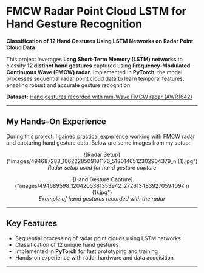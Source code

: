 # FMCW Radar Point Cloud LSTM for Hand Gesture Recognition

**Classification of 12 Hand Gestures Using LSTM Networks on Radar Point Cloud Data**

This project leverages **Long Short-Term Memory (LSTM) networks** to classify **12 distinct hand gestures** captured using **Frequency-Modulated Continuous Wave (FMCW) radar**. Implemented in **PyTorch**, the model processes sequential radar point cloud data to learn temporal features, enabling robust and accurate gesture recognition.

**Dataset:** [Hand gestures recorded with mm-Wave FMCW radar (AWR1642)](https://ieee-dataport.org/open-access/hand-gestures-recorded-mm-wave-fmcw-radar-awr1642)

---

## My Hands-On Experience

During this project, I gained practical experience working with FMCW radar and capturing hand gesture data. Below are some images from my setup:

<div align="center">

![Radar Setup]("images/494687283_1062228509101176_5180146512302904379_n (1).jpg")  
*Radar setup used for hand gesture capture*

![Hand Gesture Capture]("images/494689598_1204205381353942_2726134839270594097_n (1).jpg")  
*Example of hand gestures recorded with the radar*

</div>

---

## Key Features

- Sequential processing of radar point clouds using LSTM networks  
- Classification of 12 unique hand gestures  
- Implemented in **PyTorch** for fast prototyping and training  
- Hands-on experience with radar hardware and data acquisition  

---



